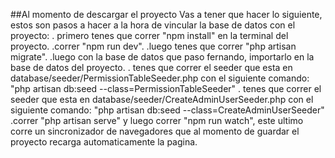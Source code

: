 ##Al momento de descargar el proyecto
Vas a tener que hacer lo siguiente, estos son pasos a hacer a la hora de vincular la base de datos con el proyecto:
. primero tenes que correr "npm install" en la terminal del proyecto.
.correr "npm run dev".
.luego tenes que correr "php artisan migrate".
.luego con la base de datos que paso fernando, importarlo en la base de datos del proyecto.
. tenes que correr el seeder que esta en database/seeder/PermissionTableSeeder.php con el siguiente comando: "php artisan db:seed --class=PermissionTableSeeder"
. tenes que correr el seeder que esta en database/seeder/CreateAdminUserSeeder.php con el siguiente comando: "php artisan db:seed --class=CreateAdminUserSeeder"
.correr "php artisan serve" y luego correr "npm run watch", este ultimo corre un sincronizador de navegadores que al momento de guardar el proyecto recarga automaticamente la pagina.
